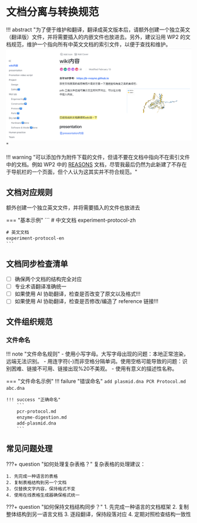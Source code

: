 # 文档分离与转换规范

!!! abstract "为了便于维护和翻译，翻译成英文版本后，请额外创建一个独立英文（翻译版）文件，并将需要插入的内嵌文件也放进去。另外，建议沿用 WP2 的文档规范，维护一个指向所有中英文文档的索引文件，以便于查找和维护。![wiki-index](./img/wiki-index.png)"





!!! warning "可以添加作为附件下载的文件，但请不要在文档中指向不在索引文件中的文档。例如 WP2 中的 [REASONS](https://anyareese.github.io/iGEM2025-WP2/wiki/wetlab/reason-attachment.html) 文档，尽管我最后仍然为此新建了不存在于导航栏的一个页面，但个人认为这其实并不符合规范。"

## 文档对应规则

额外创建一个独立英文文件，并将需要插入的文件也放进去

=== "基本示例"
    ```
    # 中文文档
    experiment-protocol-zh
    
    # 英文文档
    experiment-protocol-en
    ```

## 文档同步检查清单

- [ ] 确保两个文档的结构完全对应
- [ ] 专业术语翻译准确统一
- [ ] 如果使用 AI 协助翻译，检查是否改变了原文以及格式!!!
- [ ] 如果使用 AI 协助翻译，检查是否修改/编造了 reference 链接!!!

## 文件组织规范

### 文件命名

!!! note "文件命名规则"
    - 使用小写字母。大写字母出现的问题：本地正常渲染，远端无法识别。
    - 用连字符(-)而非空格分隔单词。使用空格可能导致的问题：识别困难、链接不可用、链接出现%20不美观。
    - 使用有意义的描述性名称。
    
=== "文件命名示例"
    !!! failure "错误命名"
        ```
        add plasmid.dna
        PCR Protocol.md
        abc.dna
        ```

    !!! success "正确命名"
        ```
        pcr-protocol.md
        enzyme-digestion.md
        add-plasmid.dna
        ```

## 常见问题处理

???+ question "如何处理复杂表格？"
    复杂表格的处理建议：

    1. 先完成一种语言的表格
    2. 复制表格结构到另一个文档
    3. 仅替换文字内容，保持格式不变
    4. 使用在线表格生成器确保格式统一

???+ question "如何保持文档结构同步？"
    1. 先完成一种语言的文档框架
    2. 复制整体结构到另一语言文档
    3. 逐段翻译，保持段落对应
    4. 定期对照检查结构一致性

